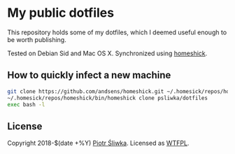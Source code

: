 My public dotfiles
==================

This repository holds some of my dotfiles, which I deemed useful enough to be
worth publishing.

Tested on Debian Sid and Mac OS X. Synchronized using
[homeshick](https://github.com/andsens/homeshick).

How to quickly infect a new machine
-----------------------------------

```sh
git clone https://github.com/andsens/homeshick.git ~/.homesick/repos/homeshick
~/.homesick/repos/homeshick/bin/homeshick clone psliwka/dotfiles
exec bash -l
```

License
-------

Copyright 2018-$(date +%Y) [Piotr Śliwka](https://github.com/psliwka). Licensed
as [WTFPL](COPYING).
